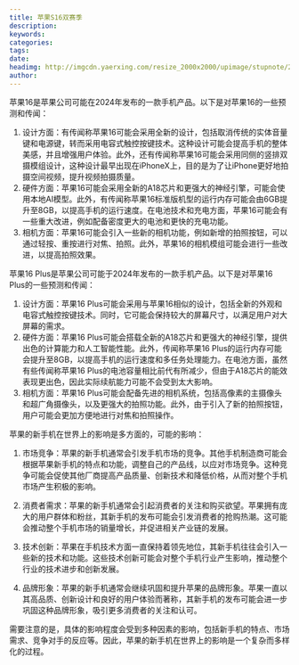 ```yaml
---
title: 苹果S16双赛季
description: 
keywords: 
categories: 
tags: 
date: 
headimg: http://imgcdn.yaerxing.com/resize_2000x2000/upimage/stupnote/2024/05/04/1714826088_18475581_7475.jpg
author: 
---
```

苹果16是苹果公司可能在2024年发布的一款手机产品。以下是对苹果16的一些预测和传闻：

1. 设计方面：有传闻称苹果16可能会采用全新的设计，包括取消传统的实体音量键和电源键，转而采用电容式触控按键技术。这种设计可能会提高手机的整体美感，并且增强用户体验。此外，还有传闻称苹果16可能会采用同侧的竖排双摄模组设计，这种设计最早出现在iPhoneX上，目的是为了让iPhone更好地拍摄空间视频，提升视频拍摄质量。
2. 硬件方面：苹果16可能会采用全新的A18芯片和更强大的神经引擎，可能会使用本地AI模型。此外，有传闻称苹果16标准版机型的运行内存可能会由6GB提升至8GB，以提高手机的运行速度。在电池技术和充电方面，苹果16可能会有一些重大改进，例如配备密度更大的电池和更快的充电功能。
3. 相机方面：苹果16可能会引入一些新的相机功能，例如新增的拍照按钮，可以通过轻按、重按进行对焦、拍照。此外，苹果16的相机模组可能会进行一些改进，以提高拍照效果。

苹果16 Plus是苹果公司可能于2024年发布的一款手机产品。以下是对苹果16 Plus的一些预测和传闻：

1. 设计方面：苹果16 Plus可能会采用与苹果16相似的设计，包括全新的外观和电容式触控按键技术。同时，它可能会保持较大的屏幕尺寸，以满足用户对大屏幕的需求。
2. 硬件方面：苹果16 Plus可能会搭载全新的A18芯片和更强大的神经引擎，提供出色的计算能力和人工智能性能。此外，传闻称苹果16 Plus的运行内存可能会提升至8GB，以提高手机的运行速度和多任务处理能力。在电池方面，虽然有些传闻称苹果16 Plus的电池容量相比前代有所减少，但由于A18芯片的能效表现更出色，因此实际续航能力可能不会受到太大影响。
3. 相机方面：苹果16 Plus可能会配备先进的相机系统，包括高像素的主摄像头和超广角摄像头，以及更强大的拍照功能。此外，由于引入了新的拍照按钮，用户可能会更加方便地进行对焦和拍照操作。

苹果的新手机在世界上的影响是多方面的，可能的影响：

1. 市场竞争：苹果的新手机通常会引发手机市场的竞争。其他手机制造商可能会根据苹果新手机的特点和功能，调整自己的产品线，以应对市场竞争。这种竞争可能会促使其他厂商提高产品质量、创新技术和降低价格，从而对整个手机市场产生积极的影响。

2. 消费者需求：苹果的新手机通常会引起消费者的关注和购买欲望。苹果拥有庞大的用户群体和粉丝，其新手机的发布可能会引发消费者的抢购热潮。这可能会推动整个手机市场的销量增长，并促进相关产业链的发展。

3. 技术创新：苹果在手机技术方面一直保持着领先地位，其新手机往往会引入一些新的技术和功能。这些技术创新可能会对整个手机行业产生影响，推动整个行业的技术进步和创新发展。

4. 品牌形象：苹果的新手机通常会继续巩固和提升苹果的品牌形象。苹果一直以其高品质、创新设计和良好的用户体验而著称，其新手机的发布可能会进一步巩固这种品牌形象，吸引更多消费者的关注和认可。

需要注意的是，具体的影响程度会受到多种因素的影响，包括新手机的特点、市场需求、竞争对手的反应等。因此，苹果的新手机在世界上的影响是一个复杂而多样化的过程。
